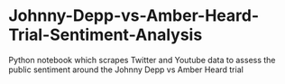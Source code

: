 # Johnny-Depp-vs-Amber-Heard-Trial-Sentiment-Analysis
Python notebook which scrapes Twitter and Youtube data to assess the public sentiment around the Johnny Depp vs Amber Heard trial
